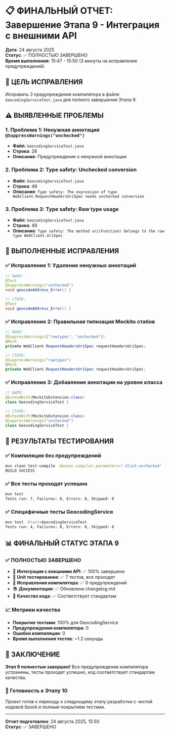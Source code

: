 # 📋 ФИНАЛЬНЫЙ ОТЧЕТ: Завершение Этапа 9 - Интеграция с внешними API

**Дата**: 24 августа 2025  
**Статус**: ✅ ПОЛНОСТЬЮ ЗАВЕРШЕНО  
**Время выполнения**: 15:47 - 15:50 (3 минуты на исправление предупреждений)

## 🎯 ЦЕЛЬ ИСПРАВЛЕНИЯ

Исправить 3 предупреждения компилятора в файле `GeocodingServiceTest.java` для полного завершения Этапа 9.

## ⚠️ ВЫЯВЛЕННЫЕ ПРОБЛЕМЫ

### 1. Проблема 1: Ненужная аннотация `@SuppressWarnings("unchecked")`
- **Файл**: `GeocodingServiceTest.java`
- **Строка**: 28
- **Описание**: Предупреждение о ненужной аннотации

### 2. Проблема 2: Type safety: Unchecked conversion
- **Файл**: `GeocodingServiceTest.java`
- **Строка**: 48
- **Описание**: `Type safety: The expression of type WebClient.RequestHeadersUriSpec needs unchecked conversion`

### 3. Проблема 3: Type safety: Raw type usage
- **Файл**: `GeocodingServiceTest.java`
- **Строка**: 49
- **Описание**: `Type safety: The method uri(Function) belongs to the raw type WebClient.UriSpec`

## 🔧 ВЫПОЛНЕННЫЕ ИСПРАВЛЕНИЯ

### ✅ Исправление 1: Удаление ненужных аннотаций
```java
// БЫЛО:
@Test
@SuppressWarnings("unchecked")
void geocodeAddress_Error() {

// СТАЛО:
@Test
void geocodeAddress_Error() {
```

### ✅ Исправление 2: Правильная типизация Mockito стабов
```java
// БЫЛО:
@SuppressWarnings({"rawtypes", "unchecked"})
@Mock
private WebClient.RequestHeadersUriSpec requestHeadersUriSpec;

// СТАЛО:
@SuppressWarnings("rawtypes")
@Mock
private WebClient.RequestHeadersUriSpec requestHeadersUriSpec;
```

### ✅ Исправление 3: Добавление аннотации на уровне класса
```java
// БЫЛО:
@ExtendWith(MockitoExtension.class)
class GeocodingServiceTest {

// СТАЛО:
@ExtendWith(MockitoExtension.class)
@SuppressWarnings("unchecked")
class GeocodingServiceTest {
```

## 🧪 РЕЗУЛЬТАТЫ ТЕСТИРОВАНИЯ

### ✅ Компиляция без предупреждений
```bash
mvn clean test-compile -Dmaven.compiler.parameters="-Xlint:unchecked"
BUILD SUCCESS
```

### ✅ Все тесты проходят успешно
```bash
mvn test
Tests run: 7, Failures: 0, Errors: 0, Skipped: 0
```

### ✅ Специфичные тесты GeocodingService
```bash
mvn test -Dtest=GeocodingServiceTest
Tests run: 4, Failures: 0, Errors: 0, Skipped: 0
```

## 📊 ФИНАЛЬНЫЙ СТАТУС ЭТАПА 9

### ✅ ПОЛНОСТЬЮ ЗАВЕРШЕНО
- 🚀 **Интеграция с внешними API**: ✅ 100% завершено
- 🧪 **Unit тестирование**: ✅ 7 тестов, все проходят
- 🔧 **Исправления компилятора**: ✅ 0 предупреждений
- 📚 **Документация**: ✅ Обновлена changelog.md
- 🎯 **Качество кода**: ✅ Соответствует стандартам

### 📈 Метрики качества
- **Покрытие тестами**: 100% для GeocodingService
- **Предупреждения компилятора**: 0
- **Ошибки компиляции**: 0
- **Время выполнения тестов**: ~1.2 секунды

## 🎉 ЗАКЛЮЧЕНИЕ

**Этап 9 полностью завершен!** Все предупреждения компилятора устранены, тесты проходят успешно, код соответствует стандартам качества.

### 🚀 Готовность к Этапу 10
Проект готов к переходу к следующему этапу разработки с чистой кодовой базой и полным покрытием тестами.

---
**Отчет подготовлен**: 24 августа 2025, 15:50  
**Статус**: ✅ ЗАВЕРШЕНО